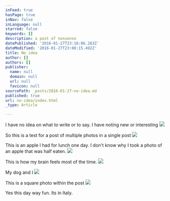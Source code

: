 ```yaml
---
inFeed: true
hasPage: true
inNav: false
inLanguage: null
starred: false
keywords: []
description: a post of nonsense
datePublished: '2016-01-27T23:16:06.263Z'
dateModified: '2016-01-27T23:08:15.492Z'
title: No idea
author: []
authors: []
publisher:
  name: null
  domain: null
  url: null
  favicon: null
sourcePath: _posts/2016-01-27-no-idea.md
published: true
url: no-idea/index.html
_type: Article

---
```

I have no idea on what to write or to say. I have noting new or interesting ![](https://the-grid-user-content.s3-us-west-2.amazonaws.com/5ca8473c-3254-455f-b432-fd54ab414796.JPG)

So this is a test for a post of multiple photos in a single post
![](https://the-grid-user-content.s3-us-west-2.amazonaws.com/91d5ef2e-4981-4321-a866-24b9a90afca2.JPG)

This is an apple I had for lunch one day. I don't know why I took a photo of an apple that was half eaten.
![](https://the-grid-user-content.s3-us-west-2.amazonaws.com/bd537fdc-c671-474f-863b-93aa029af961.JPG)

This is how my brain feels most of the time.
![](https://the-grid-user-content.s3-us-west-2.amazonaws.com/7c7b5aef-4566-4310-a731-edceebe244d9.JPG)

My dog and I
![](https://the-grid-user-content.s3-us-west-2.amazonaws.com/0ae52099-f100-43fb-a988-5144cb292a35.JPG)

This is a square photo within the post
![](https://the-grid-user-content.s3-us-west-2.amazonaws.com/7396bad7-edcf-4248-a573-937a575fe542.JPG)

Yes this day way fun. Its in Italy.